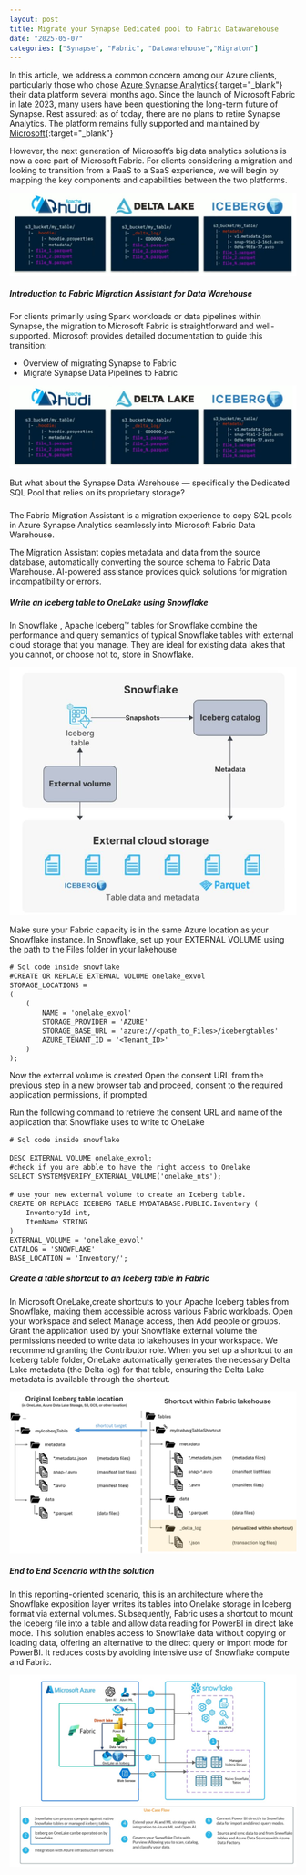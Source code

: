 ```yaml
---
layout: post
title: Migrate your Synapse Dedicated pool to Fabric Datawarehouse
date: "2025-05-07"
categories: ["Synapse", "Fabric", "Datawarehouse","Migraton"]
---
```

In this article, we address a common concern among our Azure clients, particularly those who chose [Azure Synapse Analytics](https://learn.microsoft.com/en-us/azure/synapse-analytics/overview-what-is){:target="_blank"} their data platform several months ago. Since the launch of Microsoft Fabric in late 2023, many users have been questioning the long-term future of Synapse.
Rest assured: as of today, there are no plans to retire Synapse Analytics. The platform remains fully supported and maintained by [Microsoft](https://blog.fabric.microsoft.com/en-us/blog/microsoft-fabric-explained-for-existing-synapse-users/){:target="_blank"}

However, the next generation of Microsoft’s big data analytics solutions is now a core part of Microsoft Fabric. For clients considering a migration and looking to transition from a PaaS to a SaaS experience, we will begin by mapping the key components and capabilities between the two platforms.

![Fabric Synapse Equivalent](https://github.com/marc-hadjeje/marc-hadjeje.github.io/blob/main/assets/images/format.jpg?raw=true)

##### Introduction to Fabric Migration Assistant for Data Warehouse
For clients primarily using Spark workloads or data pipelines within Synapse, the migration to Microsoft Fabric is straightforward and well-supported. Microsoft provides detailed documentation to guide this transition:

-	Overview of migrating Synapse to Fabric
-   Migrate Synapse Data Pipelines to Fabric

![MigrateScenario](https://github.com/marc-hadjeje/marc-hadjeje.github.io/blob/main/assets/images/format.jpg?raw=true)

But what about the Synapse Data Warehouse — specifically the Dedicated SQL Pool that relies on its proprietary storage?

##### 
The Fabric Migration Assistant is a migration experience to copy SQL pools in Azure Synapse Analytics seamlessly into Microsoft Fabric Data Warehouse.

The Migration Assistant copies metadata and data from the source database, automatically converting the source schema to Fabric Data Warehouse. AI-powered assistance provides quick solutions for migration incompatibility or errors.

##### Write an Iceberg table to OneLake using Snowflake

In Snowflake , Apache Iceberg™ tables for Snowflake combine the performance and query semantics of typical Snowflake tables with external cloud storage that you manage. They are ideal for existing data lakes that you cannot, or choose not to, store in Snowflake.

![Fabric Architecture](https://github.com/marc-hadjeje/marc-hadjeje.github.io/blob/main/assets/images/icebergsnow.jpg?raw=true)

Make sure your Fabric capacity is in the same Azure location as your Snowflake instance.
In Snowflake, set up your EXTERNAL VOLUME using the path to the Files folder in your lakehouse


```
# Sql code inside snowflake
#CREATE OR REPLACE EXTERNAL VOLUME onelake_exvol
STORAGE_LOCATIONS =
(
    (
        NAME = 'onelake_exvol'
        STORAGE_PROVIDER = 'AZURE'
        STORAGE_BASE_URL = 'azure://<path_to_Files>/icebergtables'
        AZURE_TENANT_ID = '<Tenant_ID>'
    )
);
```

Now the external volume is created Open the consent URL from the previous step in a new browser tab and proceed, consent to the required application permissions, if prompted.

Run the following command to retrieve the consent URL and name of the application that Snowflake uses to write to OneLake

```
# Sql code inside snowflake

DESC EXTERNAL VOLUME onelake_exvol;
#check if you are abble to have the right access to Onelake 
SELECT SYSTEM$VERIFY_EXTERNAL_VOLUME('onelake_nts');

# use your new external volume to create an Iceberg table.
CREATE OR REPLACE ICEBERG TABLE MYDATABASE.PUBLIC.Inventory (
    InventoryId int,
    ItemName STRING
)
EXTERNAL_VOLUME = 'onelake_exvol'
CATALOG = 'SNOWFLAKE'
BASE_LOCATION = 'Inventory/';

```
##### Create a table shortcut to an Iceberg table in Fabric

In Microsoft OneLake,create shortcuts to your Apache Iceberg tables from Snowflake, making them accessible across various Fabric workloads.
Open your workspace and select Manage access, then Add people or groups. Grant the application used by your Snowflake external volume the permissions needed to write data to lakehouses in your workspace. We recommend granting the Contributor role.
When you set up a shortcut to an Iceberg table folder, OneLake automatically generates the necessary Delta Lake metadata (the Delta log) for that table, ensuring the Delta Lake metadata is available through the shortcut.

![Fabric Architecture](https://github.com/marc-hadjeje/marc-hadjeje.github.io/blob/main/assets/images/iceberg-shortcut-diagram.jpeg?raw=true)


##### End to End Scenario with the solution

In this reporting-oriented scenario, this is an architecture where the Snowflake exposition layer writes its tables into Onelake storage in Iceberg format via external volumes. Subsequently, Fabric uses a shortcut to mount the Iceberg file into a table and allow data reading for PowerBI in direct lake mode. This solution enables access to Snowflake data without copying or loading data, offering an alternative to the direct query or import mode for PowerBI. It reduces costs by avoiding intensive use of Snowflake compute and Fabric.

![scenario Architecture](https://github.com/marc-hadjeje/marc-hadjeje.github.io/blob/main/assets/images/archi-end.jpg?raw=true)
